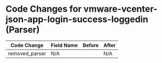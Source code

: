 # Code Changes for vmware-vcenter-json-app-login-success-loggedin (Parser)

| Code Change | Field Name | Before | After |
|-------------|------------|--------|-------|
| removed_parser | N/A |  | N/A |